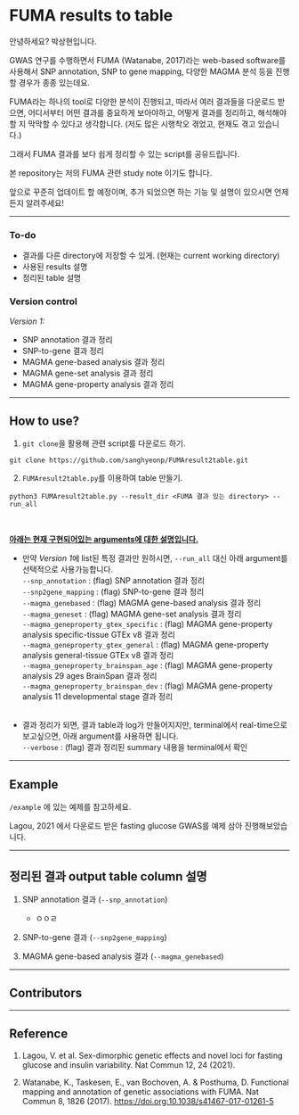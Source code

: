 # FUMA results to table

안녕하세요? 박상현입니다.

GWAS 연구를 수행하면서 FUMA (Watanabe, 2017)라는 web-based software를 사용해서 SNP annotation, SNP to gene mapping, 다양한 MAGMA 분석 등을 진행할 경우가 종종 있는데요.  

FUMA라는 하나의 tool로 다양한 분석이 진행되고, 따라서 여러 결과들을 다운로드 받으면, 어디서부터 어떤 결과를 중요하게 보아야하고, 어떻게 결과를 정리하고, 해석해야 할 지 막막할 수 있다고 생각합니다. (저도 많은 시행착오 겪었고, 현재도 겪고 있습니다.)  

그래서 FUMA 결과를 보다 쉽게 정리할 수 있는 script를 공유드립니다.

본 repository는 저의 FUMA 관련 study note 이기도 합니다.

앞으로 꾸준히 업데이트 할 예정이며, 추가 되었으면 하는 기능 및 설명이 있으시면 언제든지 알려주세요!

---

### **To-do**
- 결과를 다른 directory에 저장할 수 있게. (현재는 current working directory)
- 사용된 results 설명
- 정리된 table 설명

### **Version control**
*Version 1:*
- SNP annotation 결과 정리
- SNP-to-gene 결과 정리
- MAGMA gene-based analysis 결과 정리
- MAGMA gene-set analysis 결과 정리
- MAGMA gene-property analysis 결과 정리

---

## How to use?
1. `git clone`을 활용해 관련 script를 다운로드 하기.
```
git clone https://github.com/sanghyeonp/FUMAresult2table.git
```

2. `FUMAresult2table.py`를 이용하여 table 만들기.
```
python3 FUMAresult2table.py --result_dir <FUMA 결과 있는 directory> --run_all
```
&nbsp;

<ins>**아래는 현재 구현되어있는 arguments에 대한 설명입니다.**</ins>

- 만약 *Version 1*에 list된 특정 결과만 원하시면, `--run_all` 대신 아래 argument를 선택적으로 사용가능합니다.  
`--snp_annotation` : (flag) SNP annotation 결과 정리  
`--snp2gene_mapping` : (flag) SNP-to-gene 결과 정리  
`--magma_genebased` : (flag) MAGMA gene-based analysis 결과 정리  
`--magma_geneset` : (flag) MAGMA gene-set analysis 결과 정리  
`--magma_geneproperty_gtex_specific` : (flag) MAGMA gene-property analysis specific-tissue GTEx v8 결과 정리  
`--magma_geneproperty_gtex_general` : (flag) MAGMA gene-property analysis general-tissue GTEx v8 결과 정리  
`--magma_geneproperty_brainspan_age` : (flag) MAGMA gene-property analysis 29 ages BrainSpan 결과 정리  
`--magma_geneproperty_brainspan_dev` : (flag) MAGMA gene-property analysis 11 developmental stage 결과 정리  
&nbsp;

- 결과 정리가 되면, 결과 table과 log가 만들어지지만, terminal에서 real-time으로 보고싶으면, 아래 argument를 사용하면 됩니다.  
`--verbose` : (flag) 결과 정리된 summary 내용을 terminal에서 확인  

---

## Example

`/example` 에 있는 예제를 참고하세요.

Lagou, 2021 에서 다운로드 받은 fasting glucose GWAS를 예제 삼아 진행해보았습니다.

---

## 정리된 결과 output table column 설명

1. SNP annotation 결과 (`--snp_annotation`)
    - ㅇㅇㄹ

2. SNP-to-gene 결과 (`--snp2gene_mapping`)

3. MAGMA gene-based analysis 결과 (`--magma_genebased`)

---
## Contributors

---

## Reference
1. Lagou, V. et al. Sex-dimorphic genetic effects and novel loci for fasting glucose and insulin variability. Nat Commun 12, 24 (2021).

2. Watanabe, K., Taskesen, E., van Bochoven, A. & Posthuma, D. Functional mapping and annotation of genetic associations with FUMA. Nat Commun 8, 1826 (2017). https://doi.org:10.1038/s41467-017-01261-5